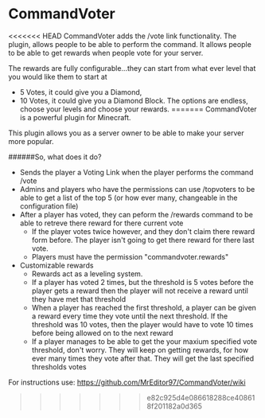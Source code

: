CommandVoter
============

<<<<<<< HEAD
CommandVoter adds the /vote link functionality. The plugin, allows people to be able to perform the command. It allows people to be able to get rewards when people vote for your server.

The rewards are fully configurable...they can start from what ever level that you would like them to start at
- 5 Votes, it could give you a Diamond,
- 10 Votes, it could give you a Diamond Block.
The options are endless, choose your levels and choose your rewards.
=======
CommandVoter is a powerful plugin for Minecraft.

This plugin allows you as a server owner to be able to make your server more popular.

######So, what does it do?

* Sends the player a Voting Link when the player performs the command /vote
* Admins and players who have the permissions can use /topvoters to be able to get a list of the top 5 (or how ever many, changeable in the configuration file)
* After a player has voted, they can peform the /rewards command to be able to retreve there reward for there current vote
  * If the player votes twice however, and they don't claim there reward form before. The player isn't going to get there reward for there last vote.
  * Players must have the permission "commandvoter.rewards"
* Customizable rewards
  * Rewards act as a leveling system.
  * If a player has voted 2 times, but the threshold is 5 votes before the player gets a reward then the player will not receive a reward until they have met that threshold
  * When a player has reached the first threshold, a player can be given a reward every time they vote until the next threshold. If the threshold was 10 votes, then the player would have to vote 10 times before being allowed on to the next reward
  * If a player manages to be able to get the your maxium specified vote threshold, don't worry. They will keep on getting rewards, for how ever many times they vote after that. They will get the last specified thresholds votes


For instructions use: https://github.com/MrEditor97/CommandVoter/wiki
>>>>>>> e82c925d4e086618288ce408618f201182a0d365
